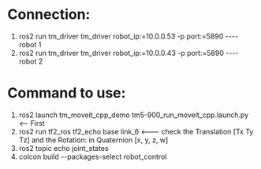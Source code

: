 # Connection:
1. ros2 run tm_driver tm_driver robot_ip:=10.0.0.53 -p port:=5890    ----   robot 1
2. ros2 run tm_driver tm_driver robot_ip:=10.0.0.43 -p port:=5890    ----   robot 2

# Command to use:
1. ros2 launch tm_moveit_cpp_demo tm5-900_run_moveit_cpp.launch.py <-- First
2. ros2 run tf2_ros tf2_echo base link_6 <--- check the Translation [Tx Ty Tz] and the Rotation: in Quaternion [x, y, z, w]
3. ros2 topic echo joint_states
4. colcon build --packages-select robot_control

